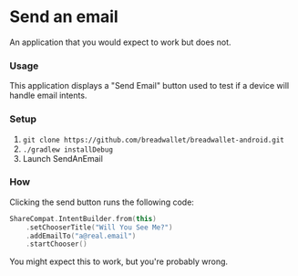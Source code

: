 Send an email
===

An application that you would expect to work but does not.

### Usage

This application displays a "Send Email" button used to test if a device will handle email intents.

### Setup

1. `git clone https://github.com/breadwallet/breadwallet-android.git`
2. `./gradlew installDebug`
3. Launch SendAnEmail

### How

Clicking the send button runs the following code:

```kotlin
ShareCompat.IntentBuilder.from(this)
    .setChooserTitle("Will You See Me?")
    .addEmailTo("a@real.email")
    .startChooser()
```

You might expect this to work, but you're probably wrong.